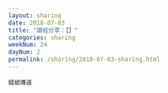 ```yaml
---
layout: sharing
date: 2018-07-03
title: "讀經分享：【】"
categories: sharing
weekNum: 24
dayNum: 2
permalink: /sharing/2018-07-03-sharing.html
---
```


`錢斌傳道`
